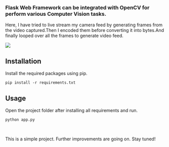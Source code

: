 ### Flask Web Framework can be integrated with OpenCV for perform various Computer Vision tasks.

Here, I have tried to live stream my camera feed by generating frames from the video captured.Then I encoded them before converting it into bytes.And finally looped over all the frames to generate video feed. <br>

![](livestream.gif)

## Installation
Install the required packages using pip. <br>

<code>pip install -r requirements.txt </code>

## Usage
Open the project folder after installing all requirements and run. <br>

<code>python app.py </code>



<br>

This is a simple project. Further improvements are going on.
Stay tuned!
